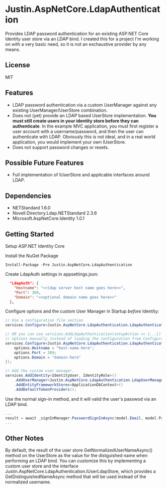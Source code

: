 # Justin.AspNetCore.LdapAuthentication

Provides LDAP password authentication for an existing ASP.NET Core Identity user store via an LDAP bind. I created this for a project I'm working on with a very basic need, so it is not an exchaustive provider by any means.

## License

MIT

## Features

- LDAP password authentication via a custom UserManager against any existing UserManager/UserStore combination.
- Does not (yet) provide an LDAP based UserStore implementation. **You must still create users in your identity store before they can authenticate**. In the
example MVC application, you must first register a user account with a username/password, and then the user can authenticate with LDAP. Obviously this is not ideal,
and in a real world application, you would implement your own IUserStore.
- Does not support password changes or resets.

## Possible Future Features

- Full implementation of IUserStore and applicable interfaces around LDAP.

## Dependencies

- NETStandard 1.6.0
- Novell.Directory.Ldap.NETStandard 2.3.6
- Microsoft.AspNetCore.Identity 1.0.1

## Getting Started

Setup ASP.NET Identity Core

Install the NuGet Package 

```
Install-Package -Pre Justin.AspNetCore.LdapAuthentication
```

Create LdapAuth settings in appsettings.json:

```json
  "LdapAuth": {
    "Hostname": "<<ldap server host name goes here>>",
    "Port": 389,
    "Domain": "<<optional domain name goes here>>"
  },
```

Configure options and the custom User Manager in Startup *before* Identity:

```csharp
// Use a configuration file section
services.Configure<Justin.AspNetCore.LdapAuthentication.LdapAuthenticationOptions>(this.Configuration.GetSection("LdapAuth"));

// OR you can use services.AddLdapAuthentication(setupAction => {...}) to configure the 
// options manually instead of loading the configuration from Configuration.
services.Configure<Justin.AspNetCore.LdapAuthentication.LdapAuthenticationOptions>(options => {
    options.Hostname = "host-name-here";
    options.Port = 389;
    options.Domain = "domain-here"
});

// Add the custom user manager.
services.AddIdentity<IdentityUser, IdentityRole>()
    .AddUserManager<Justin.AspNetCore.LdapAuthentication.LdapUserManager<IdentityUser>>()
    .AddEntityFrameworkStores<ApplicationDbContext>()
    .AddDefaultTokenProviders();
```

Use the normal sign-in method, and it will valid the user's passwod via an LDAP bind.

```csharp
...
result = await _signInManager.PasswordSignInAsync(model.Email, model.Password, model.RememberMe, lockoutOnFailure: true);
...
```

## Other Notes

By default, the result of the user store GetNormalizedUserNameAsync() method on the UserStore as the value for the distguished name when performing an LDAP bind. You can customize this by implementing a custom user store and the interface Justin.AspNetCore.LdapAuthentication.IUserLdapStore, which provides a GetDistinguishedNameAsync method that will be used instead of the normalized username.

